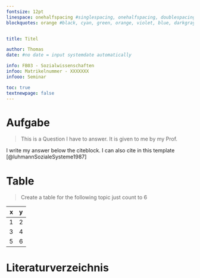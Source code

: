 ```yaml
---
fontsize: 12pt
linespace: onehalfspacing #singlespacing, onehalfspacing, doublespacing
blockquotes: orange #black, cyan, green, orange, violet, blue, darkgray, lightgray, purple, white, brown, gray, magenta, red, yellow


title: Titel

author: Thomas
date: #no date = input systemdate automatically

info: FB03 - Sozialwissenschaften
infoo: Matrikelnummer - XXXXXXX
infooo: Seminar

toc: true
textnewpage: false
---
```



# Aufgabe

> This is a Question I have to answer.
> It is given to me by my Prof.

I write my answer below the citeblock. I can also cite in this template [@luhmannSozialeSysteme1987]

# Table

> Create a table for the following topic
> just count to 6

| x | y |
|--:|---|
| 1 | 2 |
| 3 | 4 |
| 5 | 6 |

# Literaturverzeichnis
